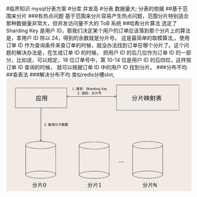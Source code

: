#临界知识
mysql分表方案
[](https://time.geekbang.org/column/article/217568)
#分库
并发高
#分表
数据量大;
分表的依据
##基于范围来分片
###有热点问题
基于范围来分片容易产生热点问题，范围分片特别适合那种数据量非常大，但并发访问量不大的 ToB 系统
##哈希分片算法
选定了 Sharding Key 是用户 ID，那我们决定某个用户的订单应该落到那个分片上的算法是，拿用户 ID 除以 24，得到的余数就是分片号。
这是最简单的取模算法,，使用订单 ID 作为查询条件来查订单的时候，就没办法找到订单在哪个分片了。这个问题的解决办法是，在生成订单 ID 的时候，
把用户 ID 的后几位作为订单 ID 的一部分，比如说，可以规定，18 位订单号中，第 10-14 位是用户 ID 的后四位，这样按订单 ID 查询的时候，
就可以根据订单 ID 中的用户 ID 找到分片。
###分布不均
##查表法
###解决分布不均
类似redis分槽slot,
![](.z_12_mysql_分库分表_images/e4306052.png)
